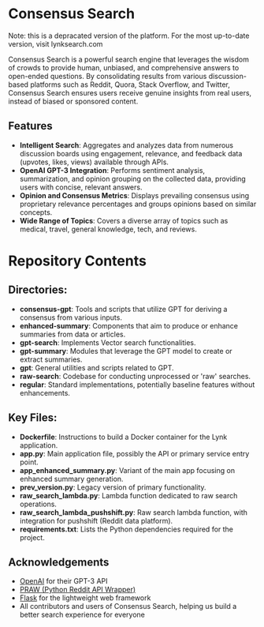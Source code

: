 # Consensus Search

Note: this is a depracated version of the platform. For the most up-to-date version, visit lynksearch.com

Consensus Search is a powerful search engine that leverages the wisdom of crowds to provide human, unbiased, and comprehensive answers to open-ended questions. By consolidating results from various discussion-based platforms such as Reddit, Quora, Stack Overflow, and Twitter, Consensus Search ensures users receive genuine insights from real users, instead of biased or sponsored content.

## Features

- **Intelligent Search**: Aggregates and analyzes data from numerous discussion boards using engagement, relevance, and feedback data (upvotes, likes, views) available through APIs.
- **OpenAI GPT-3 Integration**: Performs sentiment analysis, summarization, and opinion grouping on the collected data, providing users with concise, relevant answers.
- **Opinion and Consensus Metrics**: Displays prevailing consensus using proprietary relevance percentages and groups opinions based on similar concepts.
- **Wide Range of Topics**: Covers a diverse array of topics such as medical, travel, general knowledge, tech, and reviews.

# Repository Contents

## Directories:
- **consensus-gpt**: Tools and scripts that utilize GPT for deriving a consensus from various inputs.
- **enhanced-summary**: Components that aim to produce or enhance summaries from data or articles.
- **gpt-search**: Implements Vector search functionalities.
- **gpt-summary**: Modules that leverage the GPT model to create or extract summaries.
- **gpt**: General utilities and scripts related to GPT.
- **raw-search**: Codebase for conducting unprocessed or 'raw' searches.
- **regular**: Standard implementations, potentially baseline features without enhancements.

## Key Files:
- **Dockerfile**: Instructions to build a Docker container for the Lynk application.
- **app.py**: Main application file, possibly the API or primary service entry point.
- **app_enhanced_summary.py**: Variant of the main app focusing on enhanced summary generation.
- **prev_version.py**: Legacy version of primary functionality.
- **raw_search_lambda.py**: Lambda function dedicated to raw search operations.
- **raw_search_lambda_pushshift.py**: Raw search lambda function, with integration for pushshift (Reddit data platform).
- **requirements.txt**: Lists the Python dependencies required for the project.




## Acknowledgements

- [OpenAI](https://www.openai.com/) for their GPT-3 API
- [PRAW (Python Reddit API Wrapper)](https://praw.readthedocs.io/)
- [Flask](https://flask.palletsprojects.com/) for the lightweight web framework
- All contributors and users of Consensus Search, helping us build a better search experience for everyone

